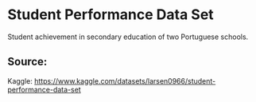 # Student Performance Data Set

Student achievement in secondary education of two Portuguese schools.

## Source:
Kaggle: https://www.kaggle.com/datasets/larsen0966/student-performance-data-set